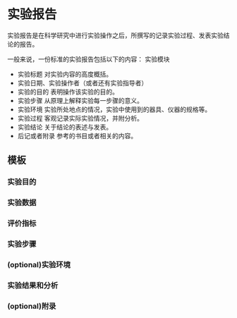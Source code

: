 # 实验报告

实验报告是在科学研究中进行实验操作之后，所撰写的记录实验过程、发表实验结论的报告。

一般来说，一份标准的实验报告包括以下的内容： 实验模块

- 实验标题
  对实验内容的高度概括。
- 实验日期、实验操作者（或者还有实验指导者）
- 实验的目的
  表明操作该实验的目的。
- 实验步骤
  从原理上解释实验每一步骤的意义。
- 实验环境
  实验所处地点的情况，实验中使用到的器具、仪器的规格等。
- 实验过程
  客观记录实际实验情况，并附分析。
- 实验结论
  关于结论的表述与发表。
- 后记或者附录
  参考的书目或者相关的内容。



## 模板

### 实验目的

### 实验数据

### 评价指标

### 实验步骤

### (optional)实验环境

### 实验结果和分析

### (optional)附录

